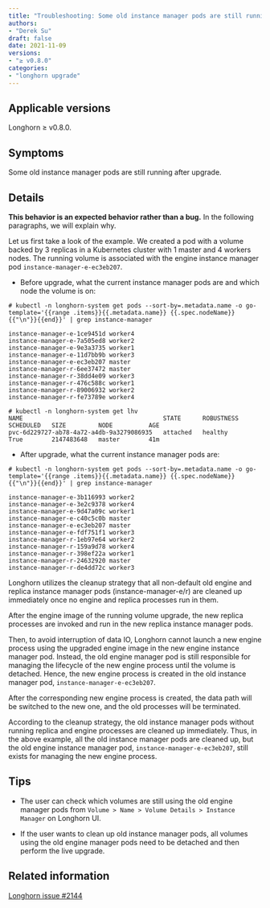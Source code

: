```yaml
---
title: "Troubleshooting: Some old instance manager pods are still running after upgrade"
authors:
- "Derek Su"
draft: false
date: 2021-11-09
versions:
- "≥ v0.8.0"
categories:
- "longhorn upgrade"
---
```


## Applicable versions

Longhorn ≥ v0.8.0.

## Symptoms

Some old instance manager pods are still running after upgrade.

## Details

**This behavior is an expected behavior rather than a bug.** In the following paragraphs, we will explain why.

Let us first take a look of the example. We created a pod with a volume backed by 3 replicas in a Kubernetes cluster with 1 master and 4 workers nodes. The running volume is associated with the engine instance manager pod `instance-manager-e-ec3eb207`.
<!-- truncate -->

- Before upgrade, what the current instance manager pods are and which node the volume is on:
```
# kubectl -n longhorn-system get pods --sort-by=.metadata.name -o go-template='{{range .items}}{{.metadata.name}} {{.spec.nodeName}}{{"\n"}}{{end}}' | grep instance-manager

instance-manager-e-1ce9451d worker4
instance-manager-e-7a505ed8 worker2
instance-manager-e-9e3a3735 worker1
instance-manager-e-11d7bb9b worker3
instance-manager-e-ec3eb207 master
instance-manager-r-6ee37472 master
instance-manager-r-38dd4e09 worker3
instance-manager-r-476c588c worker1
instance-manager-r-89006932 worker2
instance-manager-r-fe73789e worker4

# kubectl -n longhorn-system get lhv
NAME                                       STATE      ROBUSTNESS   SCHEDULED   SIZE         NODE          AGE
pvc-6d229727-ab78-4a72-a4db-9a3279086935   attached   healthy      True        2147483648   master        41m
```

- After upgrade, what the current instance manager pods are:
```
# kubectl -n longhorn-system get pods --sort-by=.metadata.name -o go-template='{{range .items}}{{.metadata.name}} {{.spec.nodeName}}{{"\n"}}{{end}}' | grep instance-manager

instance-manager-e-3b116993 worker2
instance-manager-e-3e2c9378 worker4
instance-manager-e-9d47a09c worker1
instance-manager-e-c40c5c0b master
instance-manager-e-ec3eb207 master
instance-manager-e-fdf751f1 worker3
instance-manager-r-1eb97e64 worker2
instance-manager-r-159a9d78 worker4
instance-manager-r-398ef22a worker1
instance-manager-r-24632920 master
instance-manager-r-de4dd72c worker3
```

Longhorn utilizes the cleanup strategy that all non-default old engine and replica instance manager pods (instance-manager-e/r) are cleaned up immediately once no engine and replica processes run in them.

After the engine image of the running volume upgrade, the new replica processes are invoked and run in the new replica instance manager pods.

Then, to avoid interruption of data IO, Longhorn cannot launch a new engine process using the upgraded engine image in the new engine instance manager pod. Instead, the old engine manager pod is still responsible for managing the lifecycle of the new engine process until the volume is detached. Hence, the new engine process is created in the old instance manager pod, `instance-manager-e-ec3eb207`.

After the corresponding new engine process is created, the data path will be switched to the new one, and the old processes will be terminated.

According to the cleanup strategy, the old instance manager pods without running replica and engine processes are cleaned up immediately. Thus, in the above example, all the old instance manager pods are cleaned up, but the old engine instance manager pod, `instance-manager-e-ec3eb207`, still exists for managing the new engine process.

## Tips

- The user can check which volumes are still using the old engine manager pods from `Volume > Name > Volume Details > Instance Manager` on Longhorn UI.

- If the user wants to clean up old instance manager pods, all volumes using the old engine manager pods need to be detached and then perform the live upgrade.

## Related information

[Longhorn issue #2144](https://github.com/longhorn/longhorn/issues/2144)

